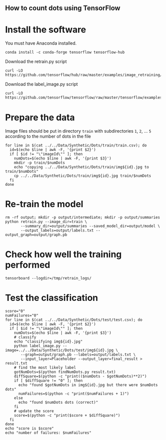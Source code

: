 ## How to count dots using TensorFlow

# Install the software

You must have Anaconda installed. 
```
conda install -c conda-forge tensorflow tensorflow-hub
```

Download the retrain.py script
```
curl -LO https://github.com/tensorflow/hub/raw/master/examples/image_retraining/retrain.py
```

Download the label_image.py script
```
curl -LO https://github.com/tensorflow/tensorflow/raw/master/tensorflow/examples/label_image/label_image.py
```

# Prepare the data

Image files should be put in directory `train` with subdirectories `1`, `2`, ... `5` according to the number of dots in the file
```
for line in $(cat ../../Data/Synthetic/Dots/train/train.csv); do
  id=$(echo $line | awk -F, '{print $2}')
  if [ $id != "\"imageId\"" ]; then
    numDots=$(echo $line | awk -F, '{print $3}')
    mkdir -p train/$numDots
    echo "copying ../../Data/Synthetic/Dots/train/img${id}.jpg to train/$numDots"
    cp ../../Data/Synthetic/Dots/train/img${id}.jpg train/$numDots
  fi
done
```

# Re-train the model

```
rm -rf output; mkdir -p output/intermediate; mkdir -p output/summaries
python retrain.py --image_dir=train \
       --summary_dir=output/summaries --saved_model_dir=output/model \
       --output_labels=output/labels.txt --output_graph=output/graph.pb
```

# Check how well the training performed

```
tensorboard --logdir=/tmp/retrain_logs/
```

# Test the classification

```
score="0"
numFailures="0"
for line in $(cat ../../Data/Synthetic/Dots/test/test.csv); do
  id=$(echo $line | awk -F, '{print $2}')
  if [ $id != "\"imageId\"" ]; then
    numDots=$(echo $line | awk -F, '{print $3}')
    # classify
    echo "classifying img${id}.jpg"
    python label_image.py --image=../../Data/Synthetic/Dots/test/img${id}.jpg \
       --graph=output/graph.pb --labels=output/labels.txt \
       --input_layer=Placeholder --output_layer=final_result > result.txt
    # find the most likely label
    gotNumDots=$(python findNumDots.py result.txt)
    diffSquare=$(python -c "print(($numDots - $gotNumDots)**2)")
    if [ $diffSquare != "0" ]; then
      echo "found $gotNumDots in img${id}.jpg but there were $numDots dots"
      numFailures=$(python -c "print($numFailures + 1)")
    else
      echo "found $numDots dots (correct)"
    fi
    # update the score
    score=$(python -c "print($score + $diffSquare)")
  fi
done
echo "score is $score"
echo "number of failures: $numFailures"
```
